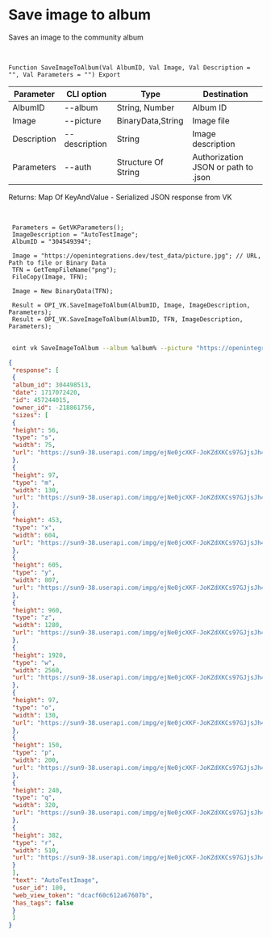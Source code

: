 ﻿---
sidebar_position: 8
---

# Save image to album
 Saves an image to the community album


<br/>


`Function SaveImageToAlbum(Val AlbumID, Val Image, Val Description = "", Val Parameters = "") Export`

 | Parameter | CLI option | Type | Destination |
 |-|-|-|-|
 | AlbumID | --album | String, Number | Album ID |
 | Image | --picture | BinaryData,String | Image file |
 | Description | --description | String | Image description |
 | Parameters | --auth | Structure Of String | Authorization JSON or path to .json |

 
 Returns: Map Of KeyAndValue - Serialized JSON response from VK

<br/>




```bsl title="Code example"
 Parameters = GetVKParameters();
 ImageDescription = "AutoTestImage";
 AlbumID = "304549394";
 
 Image = "https://openintegrations.dev/test_data/picture.jpg"; // URL, Path to file or Binary Data
 TFN = GetTempFileName("png");
 FileCopy(Image, TFN);
 
 Image = New BinaryData(TFN);
 
 Result = OPI_VK.SaveImageToAlbum(AlbumID, Image, ImageDescription, Parameters);
 Result = OPI_VK.SaveImageToAlbum(AlbumID, TFN, ImageDescription, Parameters);
```
	


```sh title="CLI command example"
 
 oint vk SaveImageToAlbum --album %album% --picture "https://openintegrations.dev/test_data/picture.jpg" --description %description% --auth %auth%

```

```json title="Result"
{
 "response": [
 {
 "album_id": 304498513,
 "date": 1717072420,
 "id": 457244015,
 "owner_id": -218861756,
 "sizes": [
 {
 "height": 56,
 "type": "s",
 "width": 75,
 "url": "https://sun9-38.userapi.com/impg/ejNe0jcXKF-JoKZdXKCs97GJjsJh4ZGE0iH8KQ/88_4gS4JO3s.jpg?size=75x56&quality=96&sign=025829abd0851633ab894cc48e64dbbb&c_uniq_tag=2CLDgToJpt6arrVUiZQ9l04lyJ415VJvA6WDs7UOnoI&type=album"
 },
 {
 "height": 97,
 "type": "m",
 "width": 130,
 "url": "https://sun9-38.userapi.com/impg/ejNe0jcXKF-JoKZdXKCs97GJjsJh4ZGE0iH8KQ/88_4gS4JO3s.jpg?size=130x97&quality=96&sign=695e45c5d6322047a61314118cb57ef4&c_uniq_tag=cDuBpPHNopdt-Cizd6uRFsKIdW_Oui8oo7TYcflfRgE&type=album"
 },
 {
 "height": 453,
 "type": "x",
 "width": 604,
 "url": "https://sun9-38.userapi.com/impg/ejNe0jcXKF-JoKZdXKCs97GJjsJh4ZGE0iH8KQ/88_4gS4JO3s.jpg?size=604x453&quality=96&sign=13ca3aaef94483586ace112657fe8241&c_uniq_tag=_pon027js3STBAQDQY4UbPdMBOh0AzKmalzEJnHAb-8&type=album"
 },
 {
 "height": 605,
 "type": "y",
 "width": 807,
 "url": "https://sun9-38.userapi.com/impg/ejNe0jcXKF-JoKZdXKCs97GJjsJh4ZGE0iH8KQ/88_4gS4JO3s.jpg?size=807x605&quality=96&sign=ca6a02d61aa6e88bbd63631e32c49895&c_uniq_tag=NSEWtM7U9s0sKGN84elYe-6ayOzx8dJXPD5JxUFUSK8&type=album"
 },
 {
 "height": 960,
 "type": "z",
 "width": 1280,
 "url": "https://sun9-38.userapi.com/impg/ejNe0jcXKF-JoKZdXKCs97GJjsJh4ZGE0iH8KQ/88_4gS4JO3s.jpg?size=1280x960&quality=96&sign=b10c42d8778cd2ac306fdeed0d7c77e9&c_uniq_tag=OsjHk58Ztn163AK2vT9xOw8tz75w00HoqpQSzJ9DOzo&type=album"
 },
 {
 "height": 1920,
 "type": "w",
 "width": 2560,
 "url": "https://sun9-38.userapi.com/impg/ejNe0jcXKF-JoKZdXKCs97GJjsJh4ZGE0iH8KQ/88_4gS4JO3s.jpg?size=2560x1920&quality=96&sign=2b5cb4cd90cd4d100b394da5cd1d2540&c_uniq_tag=JXApXjELC3QaCHRgTV2wAZ9xT_1uGPHx2DnJ15ZrfqQ&type=album"
 },
 {
 "height": 97,
 "type": "o",
 "width": 130,
 "url": "https://sun9-38.userapi.com/impg/ejNe0jcXKF-JoKZdXKCs97GJjsJh4ZGE0iH8KQ/88_4gS4JO3s.jpg?size=130x97&quality=96&sign=695e45c5d6322047a61314118cb57ef4&c_uniq_tag=cDuBpPHNopdt-Cizd6uRFsKIdW_Oui8oo7TYcflfRgE&type=album"
 },
 {
 "height": 150,
 "type": "p",
 "width": 200,
 "url": "https://sun9-38.userapi.com/impg/ejNe0jcXKF-JoKZdXKCs97GJjsJh4ZGE0iH8KQ/88_4gS4JO3s.jpg?size=200x150&quality=96&sign=aea8308f1793d48319babde7d4cf7a2a&c_uniq_tag=0oVRnXvNOW_41uhPO1-daYe0KK2SgLDPeMJ4gk2Js5g&type=album"
 },
 {
 "height": 240,
 "type": "q",
 "width": 320,
 "url": "https://sun9-38.userapi.com/impg/ejNe0jcXKF-JoKZdXKCs97GJjsJh4ZGE0iH8KQ/88_4gS4JO3s.jpg?size=320x240&quality=96&sign=f3d612a2ac0b297964e48d1775fa0c70&c_uniq_tag=LAynb-BcGM4BS_ew4PYMa93V627AEj8nTMcnq8Wy5gY&type=album"
 },
 {
 "height": 382,
 "type": "r",
 "width": 510,
 "url": "https://sun9-38.userapi.com/impg/ejNe0jcXKF-JoKZdXKCs97GJjsJh4ZGE0iH8KQ/88_4gS4JO3s.jpg?size=510x382&quality=96&sign=88209c9869f3522afe0a292a5884e246&c_uniq_tag=eMrSiFeVaca-qCgJXIxD1U1wU6ZInBYxsJVHxKn8CbY&type=album"
 }
 ],
 "text": "AutoTestImage",
 "user_id": 100,
 "web_view_token": "dcacf60c612a67607b",
 "has_tags": false
 }
 ]
}
```

